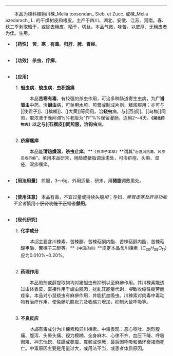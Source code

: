 ---
&emsp;&emsp;本品为楝科植物川楝_Melia toosendan_ Sieb. et Zucc. 或楝_Melia azedarach_ L. 的干燥树皮和根皮。主产于四川、湖北、安徽、江苏、河南。春、秋二季剥取晒干，或除去粗皮，晒干，切丝。本品气微，味苦。以皮厚、无粗皮者为佳。生用。

- 【**药性**】
	**苦**，**寒**；**有毒**。**归肝**、**脾**、**胃经**。<br></br>

- 【**功效**】
	**杀虫**，**疗癣**。<br></br>

- 【**应用**】
	1. **蛔虫病**，**蛲虫病**，**虫积腹痛**
		
		&emsp;&emsp;本品**苦寒有毒**，有较强的杀虫作用，可治多种肠道寄生虫病，为**广谱驱虫**中药。治**蛔虫**病，可单用水煎、煎膏或制成片剂、糖浆服用；亦可与[[使君子]]、[[槟榔]]、[[大黄]]等同用。治**蛲虫**病，与[[百部]]、[[乌梅]]同煎，取浓液于晚间<dfn>做</dfn>%%老版为“作”%%保留灌肠，连用2～4天。**`《湖北药物志》`**以之与[[石榴皮]]同煎服，治**钩虫**病。<br></br>
	
	2. **疥癣瘙痒**
		
		&emsp;&emsp;本品能**清热燥湿**，**杀虫止痒**。**`《日华子本草》`**谓其“`治游风热毒，风疹恶疮疥癞`”。单用本品研末，用醋或猪脂调涂患处，可治疥疮、头癣、湿疮、湿疹瘙痒。<br></br>

- 【**用法用量**】
	煎服，3～6g。外用适量，研末，用**猪脂**调敷患处。<br></br>

- 【**使用注意**】
	本品有毒，不宜过量或持续~~久~~服<dfn>用</dfn>；孕妇<dfn>、脾胃虚寒及肝肾功能不全者</dfn>慎用~~；肝肾功能不正常者**禁用**~~。<br></br>

- 【**现代研究**】
	1. **化学成分**
		
		&emsp;&emsp;<dfn>本品</dfn>主要含川楝素<dfn>、</dfn>苦楝酮<dfn>、</dfn>苦楝萜酮内酯<dfn>、</dfn>苦楝萜醇内酯<dfn>、</dfn>苦楝萜酸甲酯<dfn>、</dfn>苦楝子三醇等。**`《中国药典》`**规定本品含川楝素（$C_{30}H_{38}O_{11}$）应为0.010%~0.20%。<br></br>
	
	2. **药理作用**
		
		&emsp;&emsp;本品煎剂或醇提取物均对猪蛔虫有抑制以至麻痹作用。其川楝素能透过虫体表皮，直接作用于蛔虫肌肉，扰乱其能量代谢，<dfn>导</dfn>致收缩性疲劳而痉挛。本品对小鼠蛲虫有麻痹作用，并能抗血吸虫。川楝素对肉毒中毒动物有治疗作用，使兔肠肌肌张力及收缩力增加，抑制大鼠呼吸等。<br></br>
	
	3. **不良反应**
		
		&emsp;&emsp;<dfn>本品</dfn>有毒成分为川楝素和异川楝素。中毒表现：恶心呕吐、剧烈腹痛、腹泻、头晕头痛、视力模糊、全身麻木、心律不齐、血压下降、呼吸困难、神志恍惚、狂躁或萎靡、震颤或惊厥，最后因呼吸和循环衰竭而死亡。中毒原因主要是用量过大，或用法不当，或患者体质原因。